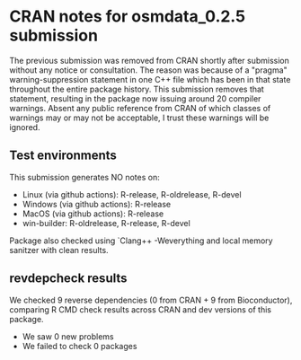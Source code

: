 # CRAN notes for osmdata_0.2.5 submission

The previous submission was removed from CRAN shortly after submission without any notice or consultation. The reason was because of a "pragma" warning-suppression statement in one C++ file which has been in that state throughout the entire package history. This submission removes that statement, resulting in the package now issuing around 20 compiler warnings. Absent any public reference from CRAN of which classes of warnings may or may not be acceptable, I trust these warnings will be ignored.

## Test environments

This submission generates NO notes on:

* Linux (via github actions): R-release, R-oldrelease, R-devel
* Windows (via github actions): R-release
* MacOS (via github actions): R-release
* win-builder: R-oldrelease, R-release, R-devel

Package also checked using `Clang++ -Weverything and local memory sanitzer with clean results.

## revdepcheck results

We checked 9 reverse dependencies (0 from CRAN + 9 from Bioconductor), comparing R CMD check results across CRAN and dev versions of this package.

 * We saw 0 new problems
 * We failed to check 0 packages
